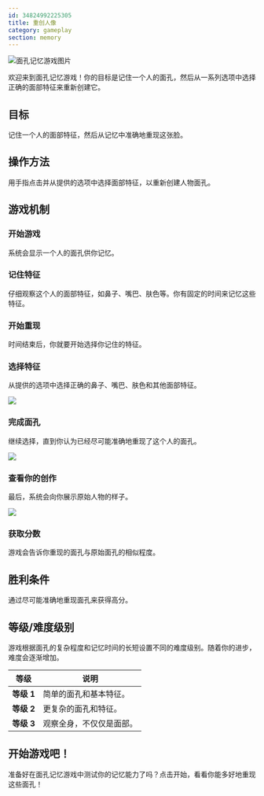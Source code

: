 ```yaml
---
id: 34824992225305
title: 重创人像
category: gameplay
section: memory
---
```

![面孔记忆游戏图片](https://help.studycat.com/hc/article_attachments/34824961331481)

欢迎来到面孔记忆游戏！你的目标是记住一个人的面孔，然后从一系列选项中选择正确的面部特征来重新创建它。

## 目标

记住一个人的面部特征，然后从记忆中准确地重现这张脸。

## 操作方法

用手指点击并从提供的选项中选择面部特征，以重新创建人物面孔。

## 游戏机制

### 开始游戏

系统会显示一个人的面孔供你记忆。

### 记住特征

仔细观察这个人的面部特征，如鼻子、嘴巴、肤色等。你有固定的时间来记忆这些特征。

### 开始重现

时间结束后，你就要开始选择你记住的特征。

### 选择特征

从提供的选项中选择正确的鼻子、嘴巴、肤色和其他面部特征。

![](https://help.studycat.com/hc/article_attachments/34824961340697)

### 完成面孔

继续选择，直到你认为已经尽可能准确地重现了这个人的面孔。

![](https://help.studycat.com/hc/article_attachments/34824961345177)

### 查看你的创作

最后，系统会向你展示原始人物的样子。

![](https://help.studycat.com/hc/article_attachments/34824961349017)

### 获取分数

游戏会告诉你重现的面孔与原始面孔的相似程度。

## 胜利条件

通过尽可能准确地重现面孔来获得高分。

## 等级/难度级别

游戏根据面孔的复杂程度和记忆时间的长短设置不同的难度级别。随着你的进步，难度会逐渐增加。

| 等级 | 说明 |
| --- | --- |
| **等级&nbsp;1** | 简单的面孔和基本特征。 |
| **等级&nbsp;2** | 更复杂的面孔和特征。 |
| **等级&nbsp;3** | 观察全身，不仅仅是面部。 |

## 开始游戏吧！

准备好在面孔记忆游戏中测试你的记忆能力了吗？点击开始，看看你能多好地重现这些面孔！

